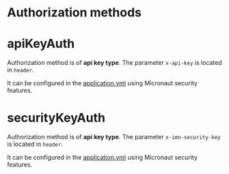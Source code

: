 # Authorization methods
<a id="name"></a>
# apiKeyAuth
Authorization method is of **api key type**. The parameter `x-api-key` is located in `header`.

It can be configured in the [application.yml](src/main/resources/application.yml) using Micronaut security features.
<a id="name"></a>
# securityKeyAuth
Authorization method is of **api key type**. The parameter `x-imn-security-key` is located in `header`.

It can be configured in the [application.yml](src/main/resources/application.yml) using Micronaut security features.
